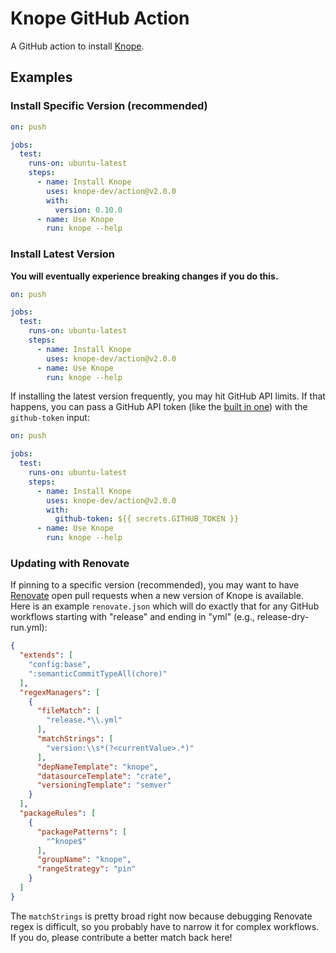 # Knope GitHub Action

A GitHub action to install [Knope].

## Examples

### Install Specific Version (recommended)

```yaml
on: push

jobs:
  test:
    runs-on: ubuntu-latest
    steps:
      - name: Install Knope
        uses: knope-dev/action@v2.0.0
        with:
          version: 0.10.0
      - name: Use Knope
        run: knope --help
```

### Install Latest Version

**You will eventually experience breaking changes if you do this.**

```yaml
on: push

jobs:
  test:
    runs-on: ubuntu-latest
    steps:
      - name: Install Knope
        uses: knope-dev/action@v2.0.0
      - name: Use Knope
        run: knope --help
```

If installing the latest version frequently, you may hit GitHub API limits. If that happens, you can pass a GitHub API token (like the [built in one](https://docs.github.com/en/actions/security-guides/automatic-token-authentication)) with the `github-token` input:

```yaml
on: push

jobs:
  test:
    runs-on: ubuntu-latest
    steps:
      - name: Install Knope
        uses: knope-dev/action@v2.0.0
        with:
          github-token: ${{ secrets.GITHUB_TOKEN }}
      - name: Use Knope
        run: knope --help
```

### Updating with Renovate

If pinning to a specific version (recommended), you may want to have [Renovate](https://github.com/marketplace/renovate) open pull requests when a new version of Knope is available. Here is an example `renovate.json` which will do exactly that for any GitHub workflows starting with "release" and ending in "yml" (e.g., release-dry-run.yml):

```json
{
  "extends": [
    "config:base",
    ":semanticCommitTypeAll(chore)"
  ],
  "regexManagers": [
    {
      "fileMatch": [
        "release.*\\.yml"
      ],
      "matchStrings": [
        "version:\\s*(?<currentValue>.*)"
      ],
      "depNameTemplate": "knope",
      "datasourceTemplate": "crate",
      "versioningTemplate": "semver"
    }
  ],
  "packageRules": [
    {
      "packagePatterns": [
        "^knope$"
      ],
      "groupName": "knope",
      "rangeStrategy": "pin"
    }
  ]
}
```

The `matchStrings` is pretty broad right now because debugging Renovate regex is difficult, so you probably have to narrow it for complex workflows. If you do, please contribute a better match back here!

[Knope]: https://knope-dev.github.io/knope/
